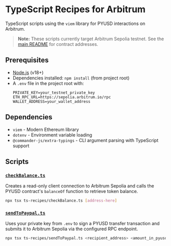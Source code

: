 # TypeScript Recipes for Arbitrum

TypeScript scripts using the `viem` library for PYUSD interactions on Arbitrum.

> **Note:** These scripts currently target Arbitrum Sepolia testnet. See the [main README](../README.md) for contract addresses.

## Prerequisites

- [Node.js](https://nodejs.org/) (v18+)
- Dependencies installed: `npm install` (from project root)
- A `.env` file in the project root with:
  ```
  PRIVATE_KEY=your_testnet_private_key
  ETH_RPC_URL=https://sepolia.arbitrum.io/rpc
  WALLET_ADDRESS=your_wallet_address
  ```
## Dependencies

- `viem` - Modern Ethereum library
- `dotenv` - Environment variable loading
- `@commander-js/extra-typings` - CLI argument parsing with TypeScript support

## Scripts

### [`checkBalance.ts`](./checkBalance.ts)

Creates a read-only client connection to Arbitrum Sepolia and calls the PYUSD contract's `balanceOf` function to retrieve token balance.

```bash
npx tsx ts-recipes/checkBalance.ts [address-here]
```


### [`sendToPaypal.ts`](./sendToPaypal.ts)

Uses your private key from `.env` to sign a PYUSD transfer transaction and submits it to Arbitrum Sepolia via the configured RPC endpoint.

```bash
npx tsx ts-recipes/sendToPaypal.ts <recipient_address> <amount_in_pyusd>
```



